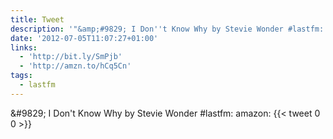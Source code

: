 ```yaml
---
title: Tweet
description: '"&amp;#9829; I Don''t Know Why by Stevie Wonder #lastfm:  amazon: "'
date: '2012-07-05T11:07:27+01:00'
links:
  - 'http://bit.ly/SmPjb'
  - 'http://amzn.to/hCq5Cn'
tags:
  - lastfm
---
```

&amp;#9829; I Don't Know Why by Stevie Wonder #lastfm:  amazon: 
      {{< tweet 0 0 >}}
    
